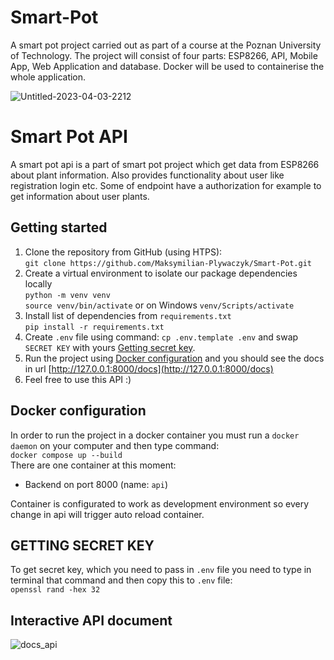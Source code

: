 # Smart-Pot
A smart pot project carried out as part of a course at the Poznan University of Technology. The project will consist of four parts: ESP8266, API, Mobile App, Web Application and database. Docker will be used to containerise the whole application.

![Untitled-2023-04-03-2212](https://user-images.githubusercontent.com/65020389/229622923-23ce3feb-2568-4b60-8418-3da8456cae97.png)

# Smart Pot API
A smart pot api is a part of smart pot project which get data from ESP8266 about plant information. Also provides functionality about user like registration login etc. Some of endpoint have a authorization for example to get information about user plants.

## Getting started
 1. Clone the repository from GitHub (using HTPS):\
	`git clone https://github.com/Maksymilian-Plywaczyk/Smart-Pot.git`
 2. Create a virtual environment to isolate our package dependencies locally\
	 `python -m venv venv`\
	 `source venv/bin/activate` or on Windows `venv/Scripts/activate`
 3. Install list of dependencies from `requirements.txt`\
	`pip install -r requirements.txt`
 4. Create `.env` file using command: `cp .env.template .env`  and swap `SECRET KEY` with yours [Getting secret key](#getting-secret-key).
5. Run the project using [Docker configuration](#docker-configuration) and you should see the docs in url [http://127.0.0.1:8000/docs](http://127.0.0.1:8000/docs)
6. Feel free to use this API :)

## Docker configuration
In order to run the project in a docker container you must run a `docker daemon` on your computer and then type command:
<br/>
`docker compose up --build`
<br/>
There are one container at this moment:
 -   Backend on port 8000 (name: `api`)

Container is configurated to work as development environment so every change in api will trigger auto reload container. 

## GETTING SECRET KEY
To get secret key, which you need to pass in `.env` file you need to type in terminal that command and then copy this to `.env` file:
<br/>
`openssl rand -hex 32`

## Interactive API document
![docs_api](https://github.com/Maksymilian-Plywaczyk/Smart-Pot/assets/65869609/c43d90d6-817c-4580-bf3d-3380c5fb7274)

